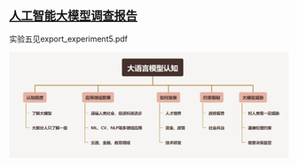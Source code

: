 ## <a href="https://liuchao6355.github.io/Humancomputer_Interaction/">人工智能大模型调查报告</a>

实验五见export_experiment5.pdf

![affinity diagram](affinity_diagram.png)

